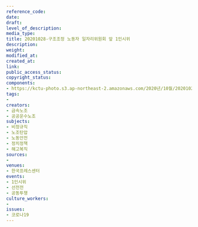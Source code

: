 ```yaml
---
reference_code: 
date: 
draft: 
level_of_description: 
media_type: 
title: 20201028-구조조정 노동자 일자리위원회 앞 1인시위
description: 
weight: 
modified_at: 
created_at: 
link: 
public_access_status: 
copyright_status: 
components:
- https://kctu-photo.s3.ap-northeast-2.amazonaws.com/2020년/10월/20201028-구조조정+노동자+일자리위원회+앞+1인시위/photo_2020-10-28_07-58-52.jpg
tags:
- 
creators:
- 금속노조
- 공공운수노조
subjects:
- 비정규직
- 노조탄압
- 노동안전
- 정치정책
- 해고복직
sources:
- 
venues:
- 한국프레스센터
events:
- 1인시위
- 선전전
- 공동투쟁
culture_workers:
- 
issues:
- 코로나19
---
```

